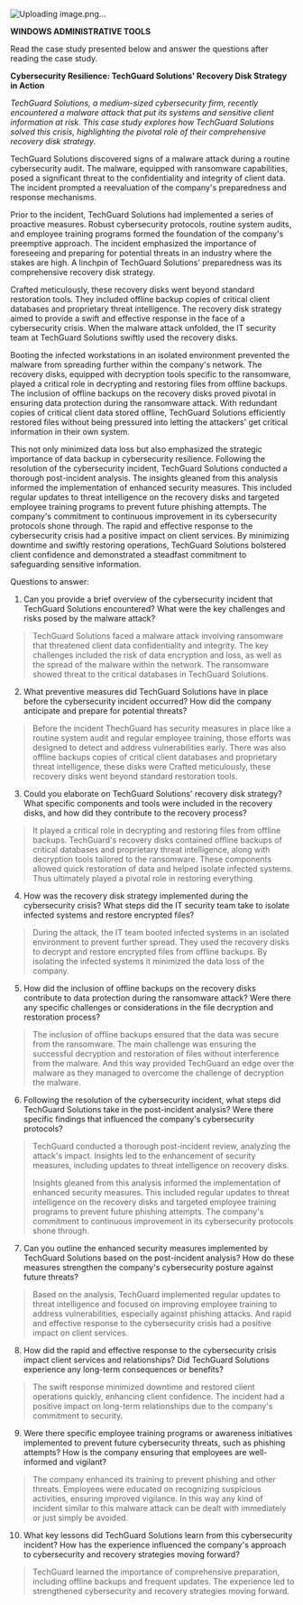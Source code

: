 ![Uploading image.png…]()


**WINDOWS ADMINISTRATIVE TOOLS**

Read the case study presented below and answer the questions after
reading the case study.

**Cybersecurity Resilience: TechGuard Solutions\' Recovery Disk Strategy
in Action**

*TechGuard Solutions, a medium-sized cybersecurity firm, recently
encountered a malware attack that put its systems and sensitive client
information at risk. This case study explores how TechGuard Solutions
solved this crisis, highlighting the pivotal role of their comprehensive
recovery disk strategy.*

TechGuard Solutions discovered signs of a malware attack during a
routine cybersecurity audit. The malware, equipped with ransomware
capabilities, posed a significant threat to the confidentiality and
integrity of client data. The incident prompted a reevaluation of the
company\'s preparedness and response mechanisms.

Prior to the incident, TechGuard Solutions had implemented a series of
proactive measures. Robust cybersecurity protocols, routine system
audits, and employee training programs formed the foundation of the
company\'s preemptive approach. The incident emphasized the importance
of foreseeing and preparing for potential threats in an industry where
the stakes are high. A linchpin of TechGuard Solutions\' preparedness
was its comprehensive recovery disk strategy.

Crafted meticulously, these recovery disks went beyond standard
restoration tools. They included offline backup copies of critical
client databases and proprietary threat intelligence. The recovery disk
strategy aimed to provide a swift and effective response in the face of
a cybersecurity crisis. When the malware attack unfolded, the IT
security team at TechGuard Solutions swiftly used the recovery disks.

Booting the infected workstations in an isolated environment prevented
the malware from spreading further within the company\'s network. The
recovery disks, equipped with decryption tools specific to the
ransomware, played a critical role in decrypting and restoring files
from offline backups. The inclusion of offline backups on the recovery
disks proved pivotal in ensuring data protection during the ransomware
attack. With redundant copies of critical client data stored offline,
TechGuard Solutions efficiently restored files without being pressured
into letting the attackers\' get critical information in their own
system.

This not only minimized data loss but also emphasized the strategic
importance of data backup in cybersecurity resilience. Following the
resolution of the cybersecurity incident, TechGuard Solutions conducted
a thorough post-incident analysis. The insights gleaned from this
analysis informed the implementation of enhanced security measures. This
included regular updates to threat intelligence on the recovery disks
and targeted employee training programs to prevent future phishing
attempts. The company\'s commitment to continuous improvement in its
cybersecurity protocols shone through. The rapid and effective response
to the cybersecurity crisis had a positive impact on client services. By
minimizing downtime and swiftly restoring operations, TechGuard
Solutions bolstered client confidence and demonstrated a steadfast
commitment to safeguarding sensitive information.

Questions to answer:

1.  Can you provide a brief overview of the cybersecurity incident that
    TechGuard Solutions encountered? What were the key challenges and
    risks posed by the malware attack?

> TechGuard Solutions faced a malware attack involving ransomware that
> threatened client data confidentiality and integrity. The key
> challenges included the risk of data encryption and loss, as well as
> the spread of the malware within the network. The ransomware showed
> threat to the critical databases in TechGuard Solutions.

2.  What preventive measures did TechGuard Solutions have in place
    before the cybersecurity incident occurred? How did the company
    anticipate and prepare for potential threats?

> Before the incident ThechGuard has security measures in place like a
> routine system audit and regular employee training, those efforts was
> designed to detect and address vulnerabilities early. There was also
> offline backups copies of critical client databases and proprietary
> threat intelligence, these disks were Crafted meticulously, these
> recovery disks went beyond standard restoration tools.

3.  Could you elaborate on TechGuard Solutions\' recovery disk strategy?
    What specific components and tools were included in the recovery
    disks, and how did they contribute to the recovery process?

> It played a critical role in decrypting and restoring files from
> offline backups. TechGuard\'s recovery disks contained offline backups
> of critical databases and proprietary threat intelligence, along with
> decryption tools tailored to the ransomware. These components allowed
> quick restoration of data and helped isolate infected systems. Thus
> ultimately played a pivotal role in restoring everything.

4.  How was the recovery disk strategy implemented during the
    cybersecurity crisis? What steps did the IT security team take to
    isolate infected systems and restore encrypted files?

> During the attack, the IT team booted infected systems in an isolated
> environment to prevent further spread. They used the recovery disks to
> decrypt and restore encrypted files from offline backups. By isolating
> the infected systems it minimized the data loss of the company.

5.  How did the inclusion of offline backups on the recovery disks
    contribute to data protection during the ransomware attack? Were
    there any specific challenges or considerations in the file
    decryption and restoration process?

> The inclusion of offline backups ensured that the data was secure from
> the ransomware. The main challenge was ensuring the successful
> decryption and restoration of files without interference from the
> malware. And this way provided TechGuard an edge over the malware as
> they managed to overcome the challenge of decryption the malware.

6.  Following the resolution of the cybersecurity incident, what steps
    did TechGuard Solutions take in the post-incident analysis? Were
    there specific findings that influenced the company\'s cybersecurity
    protocols?

> TechGuard conducted a thorough post-incident review, analyzing the
> attack\'s impact. Insights led to the enhancement of security
> measures, including updates to threat intelligence on recovery disks.
>
> Insights gleaned from this analysis informed the implementation of
> enhanced security measures. This included regular updates to threat
> intelligence on the recovery disks and targeted employee training
> programs to prevent future phishing attempts. The company\'s
> commitment to continuous improvement in its cybersecurity protocols
> shone through.

7.  Can you outline the enhanced security measures implemented by
    TechGuard Solutions based on the post-incident analysis? How do
    these measures strengthen the company\'s cybersecurity posture
    against future threats?

> Based on the analysis, TechGuard implemented regular updates to threat
> intelligence and focused on improving employee training to address
> vulnerabilities, especially against phishing attacks. And rapid and
> effective response to the cybersecurity crisis had a positive impact
> on client services.

8.  How did the rapid and effective response to the cybersecurity crisis
    impact client services and relationships? Did TechGuard Solutions
    experience any long-term consequences or benefits?

> The swift response minimized downtime and restored client operations
> quickly, enhancing client confidence. The incident had a positive
> impact on long-term relationships due to the company\'s commitment to
> security.

9.  Were there specific employee training programs or awareness
    initiatives implemented to prevent future cybersecurity threats,
    such as phishing attempts? How is the company ensuring that
    employees are well-informed and vigilant?

> The company enhanced its training to prevent phishing and other
> threats. Employees were educated on recognizing suspicious activities,
> ensuring improved vigilance. In this way any kind of incident similar
> to this malware attack can be dealt with immediately or just simply be
> avoided.

10. What key lessons did TechGuard Solutions learn from this
    cybersecurity incident? How has the experience influenced the
    company\'s approach to cybersecurity and recovery strategies moving
    forward?

> TechGuard learned the importance of comprehensive preparation,
> including offline backups and frequent updates. The experience led to
> strengthened cybersecurity and recovery strategies moving forward.

